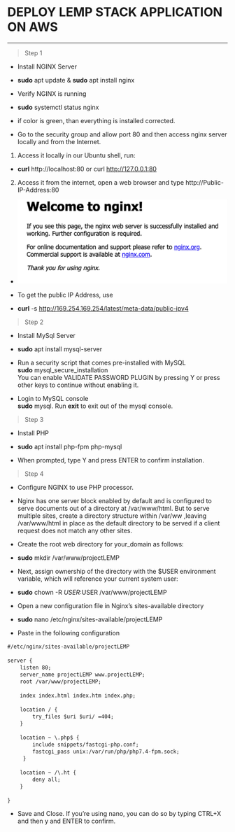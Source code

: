 # DEPLOY LEMP STACK APPLICATION ON AWS

___

> Step 1

- Install NGINX Server 
- __sudo__ apt update & __sudo__ apt install nginx

- Verify NGINX is running 
-   __sudo__ systemctl status nginx
- if color is green, than everything is installed corrected.

-   Go to the security group and allow port 80 and then access nginx server locally and from the Internet.

1.  Access it locally in our Ubuntu shell, run:

- __curl__ http://localhost:80 or curl http://127.0.0.1:80

2.  Access it from the internet, open a web browser and type http://Public-IP-Address:80

- ![](images/nginx.png)


- To get the public IP Address, use 
- __curl__ -s http://169.254.169.254/latest/meta-data/public-ipv4

> Step 2 
- Install MySql Server

- __sudo__ apt install mysql-server  

- Run a security script that comes pre-installed with MySQL  
__sudo__ mysql_secure_installation  
You can enable VALIDATE PASSWORD PLUGIN by pressing Y or press other keys to continue without enabling it.  
- Login to MySQL console  
__sudo__ mysql. Run __exit__ to exit out of the mysql console.

> Step 3 
- Install PHP

- __sudo__ apt install php-fpm php-mysql
- When prompted, type Y and press ENTER to confirm installation.

> Step 4

- Configure NGINX to use PHP processor.

- Nginx has one server block enabled by default and is configured to serve documents out of a directory at /var/www/html. But to serve multiple sites,  create a directory structure within /var/ww ,leaving /var/www/html in place as the default directory to be served if a client request does not match any other sites. 

- Create the root web directory for your_domain as follows:

- __sudo__ mkdir /var/www/projectLEMP

- Next, assign ownership of the directory with the $USER environment variable, which will reference your current system user:

- __sudo__ chown -R $USER:$USER /var/www/projectLEMP

- Open a new configuration file in Nginx’s sites-available directory

- __sudo__ nano /etc/nginx/sites-available/projectLEMP

- Paste in the following configuration

```
#/etc/nginx/sites-available/projectLEMP

server {
    listen 80;
    server_name projectLEMP www.projectLEMP;
    root /var/www/projectLEMP;

    index index.html index.htm index.php;

    location / {
        try_files $uri $uri/ =404;
    }

    location ~ \.php$ {
        include snippets/fastcgi-php.conf;
        fastcgi_pass unix:/var/run/php/php7.4-fpm.sock;
     }

    location ~ /\.ht {
        deny all;
    }

}
```

- Save and Close. If you’re using nano, you can do so by typing CTRL+X and then y and ENTER to confirm.




